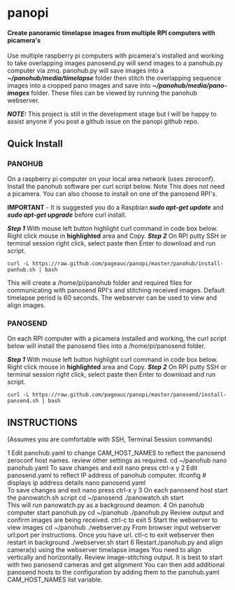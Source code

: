 # panopi
#### Create panoramic timelapse images from multiple RPI computers with picamera's

Use multiple raspberry pi computers with picamera's installed and working to take overlapping images
panosend.py will send images to a panohub.py computer via zmq. panohub.py will save images into
a ***~/panohub/media/timelapse*** folder then stitch the overlapping sequence images into a cropped pano images and save
into ***~/panohub/media/pano-images*** folder.  These files can be viewed by running the panohub webserver.

***NOTE:***  This project is still in the development stage but I will be happy to assist anyone
if you post a github issue on the panopi github repo.

## Quick Install

### PANOHUB
On a raspberry pi computer on your local area network (uses zeroconf). Install the panohub software per curl
script below.  Note This does not need a picamera.  You can also choose to install on one of the
panosend RPI's.

**IMPORTANT** - It is suggested you do a Raspbian ***sudo apt-get update*** and ***sudo apt-get upgrade***
before curl install.

***Step 1*** With mouse left button highlight curl command in code box below. Right click mouse in **highlighted** area and Copy.
***Step 2*** On RPI putty SSH or terminal session right click, select paste then Enter to download and run script.

    curl -L https://raw.github.com/pageauc/panopi/master/panohub/install-panhub.sh | bash

This will create a /home/pi/panohub folder and required files for communicating with panosend RPI's and 
stitching received images.  Default timelapse period is 60 seconds.  The webserver can be used to
view and align images.  

### PANOSEND
On each RPI computer with a picamera installed and working, the curl script below will install the panosend files
into a /home/pi/panosend folder.

***Step 1*** With mouse left button highlight curl command in code box below. Right click mouse in **highlighted** area and Copy.
***Step 2*** On RPI putty SSH or terminal session right click, select paste then Enter to download and run script.

    curl -L https://raw.github.com/pageauc/panopi/master/panosend/install-pansend.sh | bash


## INSTRUCTIONS 
(Assumes you are comfortable with SSH, Terminal Session commands)

1 Edit panohub.yaml to change CAM_HOST_NAMES to reflect the panosend zeroconf host names.
  review other settings as required.
    cd ~/panohub
    nano panohub.yaml
    To save changes and exit nano press ctrl-x y
2 Edit panosend.yaml to reflect IP address of panohub computer.
    ifconfig      # displays ip address details
    nano panosend.yaml  
    To save changes and exit nano press ctrl-x y
3 On each panosend host start the panowatch.sh script
    cd ~/panosend
    ./panowatch.sh start  
  This will run panowatch.py as a background deamon.
4 On panohub computer start panohub.py
    cd ~/panohub
    ./panohub.py
  Review output and confirm images are being received. ctrl-c to exit
5 Start the webserver to view images
    cd ~/panohub
    ./webserver.py
  From browser input webserver url:port per instructions.
  Once you have url. ctl-c to exit webserver then restart in background
    ./webserver.sh start
6 Restart./panohub.py and align camera(s) using the webserver timelapse images
  You need to align vertically and horizontally.  Review image-stitching
  output.  It is best to start with two panosend cameras and get alignment
  You can then add additional panosend hosts to the configuration by
  adding them to the panohub.yaml CAM_HOST_NAMES list variable.
